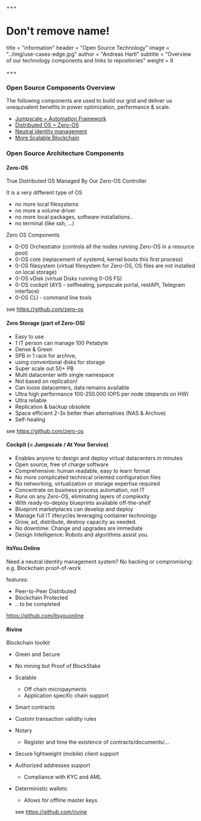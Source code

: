 +++
# Don't remove name!
title = "information"
header = "Open Source Technology"
image = "../img/use-cases-edge.jpg"
author = "Andreas Hartl"
subtitle = "Overview of our technology components and links to repositories"
weight = 6

+++

### Open Source Components Overview
 
The following components are used to build our grid and deliver us unequivalent benefits in power optimization, performance & scale.
 
- [Jumpscale  = Automation Framework](https://github.com/Jumpscale)
- [Distributed OS = Zero-OS](https://github.com/zero-os)
- [Neutral identity management](https://github.com/itsyouonline) 
- [More Scalable Blockchain](https://github.com/rivine)
 
### Open Source Architecture Components
 
#### Zero-OS
 
True Distributed OS
Managed By Our Zero-OS Controller
 
It is a very different type of OS
 
- no more local filesystems
- no more a volume driver
- no more local packages, software installations..
- no terminal (like ssh, ...)
 
Zero OS Components
 
- 0-OS Orchestrator (controls all the nodes running Zero-OS in a resource pool)
- 0-OS core (replacement of systemd, kernel boots this first process)
- 0-OS filesystem (virtual filesystem for Zero-OS, OS files are not installed on local storage)
- 0-OS vDisk (virtual Disks running 0-OS FS)
- 0-OS cockpit (AYS - selfhealing, jumpscale portal, restAPI, Telegram interface)
- 0-OS CLI - command line tools

see https://github.com/zero-os
 
 
#### Zero Storage (part of Zero-OS)
 
- Easy to use
- 1 IT person can manage 100 Petabyte
- Dense & Green
- 5PB in 1 rack for archive, 
- using conventional disks for storage 
- Super scale out 50+ PB
- Multi datacenter with single namespace
- Not based on replication!
- Can loose datacenters, data remains available
- Ultra high performance 100-250.000 IOPS per node (depends on HW)
- Ultra reliable
- Replication & backup obsolete
- Space efficient 2-3x better than alternatives (NAS & Archive)
- Self-healing

 see https://github.com/zero-os
 
#### Cockpit (= Jumpscale / At Your Service)
 
- Enables anyone to design and deploy virtual datacenters in minutes
- Open source, free of charge software
- Comprehensive: human readable, easy to learn format
- No more complicated technical oriented configuration files
- No networking, virtualization or storage expertise required
- Concentrate on business process automation, not IT
- Runs on any Zero-OS, eliminating layers of complexity
- With ready-to-deploy blueprints available off-the-shelf
- Blueprint marketplaces can develop and deploy
- Manage full IT lifecycles leveraging container technology
- Grow, ad, distribute, destroy capacity as needed.
- No downtime: Change and upgrades are immediate
- Design Intelligence: Robots and algorithms assist you.
 
 
#### ItsYou.Online
 
Need a neutral identity management system?
No hacking or compromising: e.g. Blockchain proof-of-work
 	
features:
 

- Peer-to-Peer Distributed
- Blockchain Protected
- .. to be completed


https://github.com/itsyouonline
 
 
#### Rivine
 
Blockchain toolkit
 
- Green and Secure
- No mining but Proof of BlockStake
- Scalable
  - Off chain micropayments
  - Application specific chain support
- Smart contracts
- Custom transaction validity rules
- Notary
  - Register and time the existence of 
contracts/documents/...
- Secure lightweight (mobile) client support
- Authorized addresses support
  - Compliance with KYC and AML 
- Deterministic wallets:
  - Allows for offline master keys


  see https://github.com/rivine


